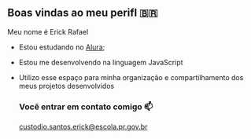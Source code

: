 ## Boas vindas ao meu perifl 🇧🇷

Meu nome é Erick Rafael

- Estou estudando no [Alura](httsps://www.alura.com.br);
- Estou me desenvolvendo na linguagem JavaScript
- Utilizo esse espaço para minha organização e compartilhamento dos meus projetos desenvolvidos

  ### Vocẽ entrar em contato comigo 📫

  custodio.santos.erick@escola.pr.gov.br

